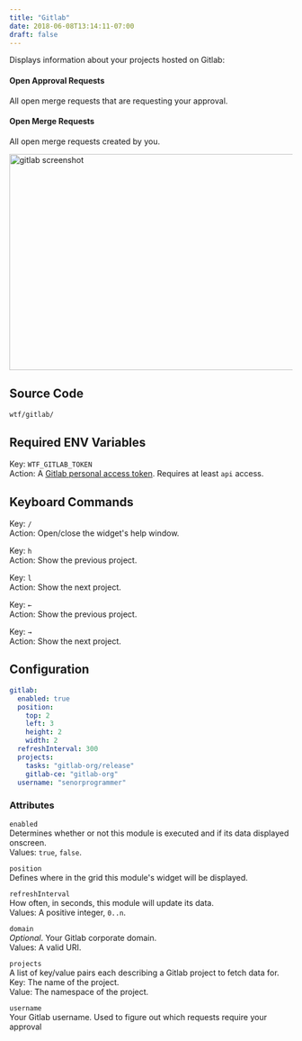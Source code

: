 ```yaml
---
title: "Gitlab"
date: 2018-06-08T13:14:11-07:00
draft: false
---
```


Displays information about your projects hosted on Gitlab:


#### Open Approval Requests

All open merge requests that are requesting your approval.

#### Open Merge Requests

All open merge requests created by you.

<img src="/imgs/modules/gitlab.png" width="640" height="384" alt="gitlab screenshot" />

## Source Code

```bash
wtf/gitlab/
```

## Required ENV Variables

<span class="caption">Key:</span> `WTF_GITLAB_TOKEN` <br />
<span class="caption">Action:</span> A <a href="https://docs.gitlab.com/ce/user/profile/personal_access_tokens.html">Gitlab personal access token</a>. Requires at least `api` access.

## Keyboard Commands

<span class="caption">Key:</span> `/` <br />
<span class="caption">Action:</span> Open/close the widget's help window.

<span class="caption">Key:</span> `h` <br />
<span class="caption">Action:</span> Show the previous project.

<span class="caption">Key:</span> `l` <br />
<span class="caption">Action:</span> Show the next project.

<span class="caption">Key:</span> `←` <br />
<span class="caption">Action:</span> Show the previous project.

<span class="caption">Key:</span> `→` <br />
<span class="caption">Action:</span> Show the next project.

## Configuration

```yaml
gitlab:
  enabled: true
  position:
    top: 2
    left: 3
    height: 2
    width: 2
  refreshInterval: 300
  projects:
    tasks: "gitlab-org/release"
    gitlab-ce: "gitlab-org"
  username: "senorprogrammer"
```

### Attributes

`enabled` <br />
Determines whether or not this module is executed and if its data displayed onscreen. <br />
Values: `true`, `false`.

`position` <br />
Defines where in the grid this module's widget will be displayed. <br />

`refreshInterval` <br />
How often, in seconds, this module will update its data. <br />
Values: A positive integer, `0..n`.

`domain` <br />
_Optional_. Your Gitlab corporate domain. <br />
Values: A valid URI.

`projects` <br />
A list of key/value pairs each describing a Gitlab project to fetch data
for. <br />
<span class="caption">Key:</span> The name of the project. <br />
<span class="caption">Value:</span> The namespace of the project.

`username` <br />
Your Gitlab username. Used to figure out which requests require your approval

